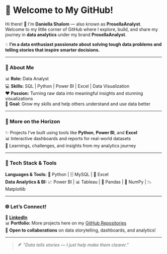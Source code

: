 # 🌟 Welcome to My GitHub!

Hi there! 👋 I'm **Daniella Shalom** — also known as **ProsellaAnalyst**.  
Welcome to my little corner of GitHub where I explore, build, and share my journey in **data analytics** under my brand **ProsellaAnalyst**.  

💡 **I’m a data enthusiast passionate about solving tough data problems and telling stories that inspire smarter decisions.**

---

### 🎯 About Me  
📊 **Role:** Data Analyst  
💻 **Skills:** SQL | Python | Power BI | Excel | Data Visualization  
❤️ **Passion:** Turning raw data into meaningful insights and stunning visualizations  
🚀 **Goal:** Grow my skills and help others understand and use data better  

---

### 🌈 More on the Horizon  
✨ Projects I’ve built using tools like **Python**, **Power BI**, and **Excel**  
📊 Interactive dashboards and reports for real-world datasets  
🧠 Learnings, challenges, and insights from my analytics journey  

---

### 🧰 Tech Stack & Tools  
**Languages & Tools:** 🐍 Python | 🗄️ MySQL | 📗 Excel  
**Data Analytics & BI:** 📈 Power BI | 📊 Tableau | 🧮 Pandas | 🔢 NumPy | 📉 Matplotlib  

---

### 🌐 Let’s Connect!  
💼 [**LinkedIn**](https://www.linkedin.com/in/prosellaanalyst)  
📊 **Portfolio:** More projects here on my [GitHub Repositories](https://github.com/prosellaanalyst?tab=repositories)  
🤝 **Open to collaborations** on data storytelling, dashboards, and analytics!  

---

> 🪶 *“Data tells stories — I just help make them clearer.”*
